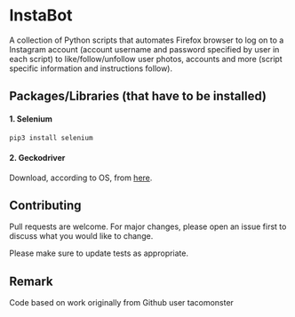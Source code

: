 # InstaBot
A collection of Python scripts that automates Firefox browser to log on to a Instagram account (account username and password specified by user in each script) to like/follow/unfollow user photos, accounts and more (script specific information and instructions follow).

## Packages/Libraries (that have to be installed)
#### 1. Selenium
  ```bash
  pip3 install selenium
  ```
#### 2. Geckodriver
Download, according to OS, from [here](https://github.com/mozilla/geckodriver/releases).

## Contributing
Pull requests are welcome. For major changes, please open an issue first to discuss what you would like to change.

Please make sure to update tests as appropriate.

## Remark
Code based on work originally from Github user tacomonster
